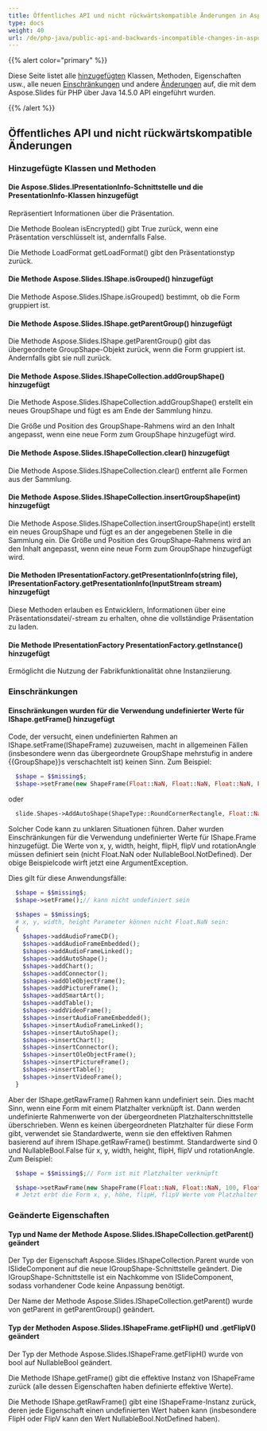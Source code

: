 ```yaml
---
title: Öffentliches API und nicht rückwärtskompatible Änderungen in Aspose.Slides für PHP über Java 14.5.0
type: docs
weight: 40
url: /de/php-java/public-api-and-backwards-incompatible-changes-in-aspose-slides-for-java-14-5-0/
---
```


{{% alert color="primary" %}} 

Diese Seite listet alle [hinzugefügten](/slides/de/php-java/public-api-and-backwards-incompatible-changes-in-aspose-slides-for-java-14-5-0/) Klassen, Methoden, Eigenschaften usw., alle neuen [Einschränkungen](/slides/de/php-java/public-api-and-backwards-incompatible-changes-in-aspose-slides-for-java-14-5-0/) und andere [Änderungen](/slides/de/php-java/public-api-and-backwards-incompatible-changes-in-aspose-slides-for-java-14-5-0/) auf, die mit dem Aspose.Slides für PHP über Java 14.5.0 API eingeführt wurden.

{{% /alert %}} 
## **Öffentliches API und nicht rückwärtskompatible Änderungen**
### **Hinzugefügte Klassen und Methoden**
#### **Die Aspose.Slides.IPresentationInfo-Schnittstelle und die PresentationInfo-Klassen hinzugefügt**
Repräsentiert Informationen über die Präsentation.

Die Methode Boolean isEncrypted() gibt True zurück, wenn eine Präsentation verschlüsselt ist, andernfalls False.

Die Methode LoadFormat getLoadFormat() gibt den Präsentationstyp zurück.
#### **Die Methode Aspose.Slides.IShape.isGrouped() hinzugefügt**
Die Methode Aspose.Slides.IShape.isGrouped() bestimmt, ob die Form gruppiert ist.
#### **Die Methode Aspose.Slides.IShape.getParentGroup() hinzugefügt**
Die Methode Aspose.Slides.IShape.getParentGroup() gibt das übergeordnete GroupShape-Objekt zurück, wenn die Form gruppiert ist. Andernfalls gibt sie null zurück.
#### **Die Methode Aspose.Slides.IShapeCollection.addGroupShape() hinzugefügt**
Die Methode Aspose.Slides.IShapeCollection.addGroupShape() erstellt ein neues GroupShape und fügt es am Ende der Sammlung hinzu.

Die Größe und Position des GroupShape-Rahmens wird an den Inhalt angepasst, wenn eine neue Form zum GroupShape hinzugefügt wird.
#### **Die Methode Aspose.Slides.IShapeCollection.clear() hinzugefügt**
Die Methode Aspose.Slides.IShapeCollection.clear() entfernt alle Formen aus der Sammlung.
#### **Die Methode Aspose.Slides.IShapeCollection.insertGroupShape(int) hinzugefügt**
Die Methode Aspose.Slides.IShapeCollection.insertGroupShape(int) erstellt ein neues GroupShape und fügt es an der angegebenen Stelle in die Sammlung ein.
Die Größe und Position des GroupShape-Rahmens wird an den Inhalt angepasst, wenn eine neue Form zum GroupShape hinzugefügt wird.
#### **Die Methoden IPresentationFactory.getPresentationInfo(string file), IPresentationFactory.getPresentationInfo(InputStream stream) hinzugefügt**
Diese Methoden erlauben es Entwicklern, Informationen über eine Präsentationsdatei/-stream zu erhalten, ohne die vollständige Präsentation zu laden.
#### **Die Methode IPresentationFactory PresentationFactory.getInstance() hinzugefügt**
Ermöglicht die Nutzung der Fabrikfunktionalität ohne Instanziierung.
### **Einschränkungen**
#### **Einschränkungen wurden für die Verwendung undefinierter Werte für IShape.getFrame() hinzugefügt**
Code, der versucht, einen undefinierten Rahmen an IShape.setFrame(IShapeFrame) zuzuweisen, macht in allgemeinen Fällen (insbesondere wenn das übergeordnete GroupShape mehrstufig in andere {{GroupShape}}s verschachtelt ist) keinen Sinn. Zum Beispiel:

```php
  $shape = $$missing$;
  $shape->setFrame(new ShapeFrame(Float::NaN, Float::NaN, Float::NaN, Float::NaN, NullableBool::NotDefined, NullableBool::NotDefined, Float::NaN));

```

oder

```php
  slide.Shapes->AddAutoShape(ShapeType::RoundCornerRectangle, Float::NaN, Float::NaN, Float::NaN, Float::NaN);

```

Solcher Code kann zu unklaren Situationen führen. Daher wurden Einschränkungen für die Verwendung undefinierter Werte für IShape.Frame hinzugefügt. Die Werte von x, y, width, height, flipH, flipV und rotationAngle müssen definiert sein (nicht Float.NaN oder NullableBool.NotDefined). Der obige Beispielcode wirft jetzt eine ArgumentException.

Dies gilt für diese Anwendungsfälle:

```php
  $shape = $$missing$;
  $shape->setFrame();// kann nicht undefiniert sein

  $shapes = $$missing$;
  # x, y, width, height Parameter können nicht Float.NaN sein:
  {
    $shapes->addAudioFrameCD();
    $shapes->addAudioFrameEmbedded();
    $shapes->addAudioFrameLinked();
    $shapes->addAutoShape();
    $shapes->addChart();
    $shapes->addConnector();
    $shapes->addOleObjectFrame();
    $shapes->addPictureFrame();
    $shapes->addSmartArt();
    $shapes->addTable();
    $shapes->addVideoFrame();
    $shapes->insertAudioFrameEmbedded();
    $shapes->insertAudioFrameLinked();
    $shapes->insertAutoShape();
    $shapes->insertChart();
    $shapes->insertConnector();
    $shapes->insertOleObjectFrame();
    $shapes->insertPictureFrame();
    $shapes->insertTable();
    $shapes->insertVideoFrame();
  }
```

Aber der IShape.getRawFrame() Rahmen kann undefiniert sein. Dies macht Sinn, wenn eine Form mit einem Platzhalter verknüpft ist. Dann werden undefinierte Rahmenwerte von der übergeordneten Platzhalterschnittstelle überschrieben. Wenn es keinen übergeordneten Platzhalter für diese Form gibt, verwendet sie Standardwerte, wenn sie den effektiven Rahmen basierend auf ihrem IShape.getRawFrame() bestimmt. Standardwerte sind 0 und NullableBool.False für x, y, width, height, flipH, flipV und rotationAngle. Zum Beispiel:

```php
  $shape = $$missing$;// Form ist mit Platzhalter verknüpft

  $shape->setRawFrame(new ShapeFrame(Float::NaN, Float::NaN, 100, Float::NaN, NullableBool::NotDefined, NullableBool::NotDefined, 0));
  # Jetzt erbt die Form x, y, höhe, flipH, flipV Werte vom Platzhalter und überschreibt width=100 und rotationAngle=0.

```
### **Geänderte Eigenschaften**
#### **Typ und Name der Methode Aspose.Slides.IShapeCollection.getParent() geändert**
Der Typ der Eigenschaft Aspose.Slides.IShapeCollection.Parent wurde von ISlideComponent auf die neue IGroupShape-Schnittstelle geändert. Die IGroupShape-Schnittstelle ist ein Nachkomme von ISlideComponent, sodass vorhandener Code keine Anpassung benötigt.

Der Name der Methode Aspose.Slides.IShapeCollection.getParent() wurde von getParent in getParentGroup() geändert.
#### **Typ der Methoden Aspose.Slides.IShapeFrame.getFlipH() und .getFlipV() geändert**
Der Typ der Methode Aspose.Slides.IShapeFrame.getFlipH() wurde von bool auf NullableBool geändert.

Die Methode IShape.getFrame() gibt die effektive Instanz von IShapeFrame zurück (alle dessen Eigenschaften haben definierte effektive Werte).

Die Methode IShape.getRawFrame() gibt eine IShapeFrame-Instanz zurück, deren jede Eigenschaft einen undefinierten Wert haben kann (insbesondere FlipH oder FlipV kann den Wert NullableBool.NotDefined haben).